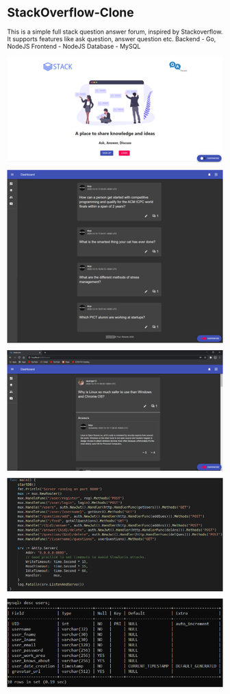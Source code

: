 # StackOverflow-Clone
This is a simple full stack question answer forum, inspired by Stackoverflow.
It supports features like ask question, answer question etc.
Backend - Go, NodeJS
Frontend - NodeJS
Database - MySQL

![Image](/Screenshots/homepage.png?raw=true&sanitize=true)

![Image](/Screenshots/questions.png?raw=true&sanitize=true)

![Image](/Screenshots/question.png?raw=true&sanitize=true)

![Image](/Screenshots/go.png?raw=true&sanitize=true)

![Image](/Screenshots/db.png?raw=true&sanitize=true)
